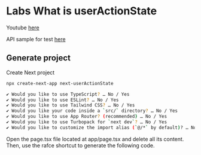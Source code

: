 # Labs What is userActionState
Youtube [here]([myLib/README.md](https://www.youtube.com/watch?v=Qx2-jZJyQUM))

API sample for test [here](https://melivecode.com/)

## Generate project

Create Next project
```sh
npx create-next-app next-userActionState

✔ Would you like to use TypeScript? … No / Yes
✔ Would you like to use ESLint? … No / Yes
✔ Would you like to use Tailwind CSS? … No / Yes
✔ Would you like your code inside a `src/` directory? … No / Yes
✔ Would you like to use App Router? (recommended) … No / Yes
✔ Would you like to use Turbopack for `next dev`? … No / Yes
✔ Would you like to customize the import alias (`@/*` by default)? … No / Yes
```

Open the page.tsx file located at app/page.tsx and delete all its content. Then, use the rafce shortcut to generate the following code.
```typescript
```


